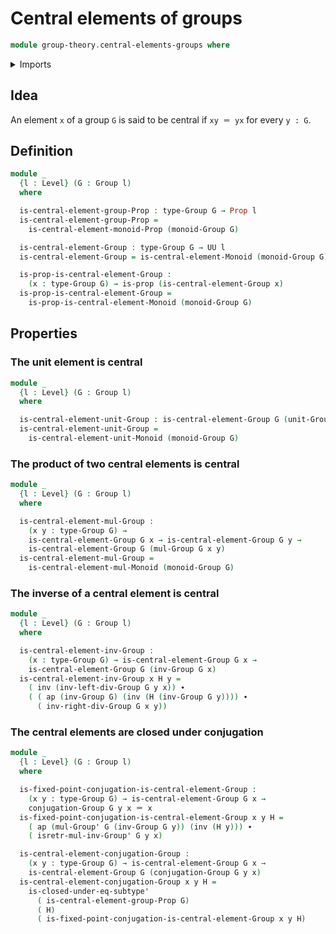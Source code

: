 # Central elements of groups

```agda
module group-theory.central-elements-groups where
```

<details><summary>Imports</summary>

```agda
open import foundation.action-on-identifications-functions
open import foundation.identity-types
open import foundation.propositions
open import foundation.subtypes
open import foundation.universe-levels

open import group-theory.central-elements-monoids
open import group-theory.conjugation
open import group-theory.groups
```

</details>

## Idea

An element `x` of a group `G` is said to be central if `xy ＝ yx` for every
`y : G`.

## Definition

```agda
module _
  {l : Level} (G : Group l)
  where

  is-central-element-group-Prop : type-Group G → Prop l
  is-central-element-group-Prop =
    is-central-element-monoid-Prop (monoid-Group G)

  is-central-element-Group : type-Group G → UU l
  is-central-element-Group = is-central-element-Monoid (monoid-Group G)

  is-prop-is-central-element-Group :
    (x : type-Group G) → is-prop (is-central-element-Group x)
  is-prop-is-central-element-Group =
    is-prop-is-central-element-Monoid (monoid-Group G)
```

## Properties

### The unit element is central

```agda
module _
  {l : Level} (G : Group l)
  where

  is-central-element-unit-Group : is-central-element-Group G (unit-Group G)
  is-central-element-unit-Group =
    is-central-element-unit-Monoid (monoid-Group G)
```

### The product of two central elements is central

```agda
module _
  {l : Level} (G : Group l)
  where

  is-central-element-mul-Group :
    (x y : type-Group G) →
    is-central-element-Group G x → is-central-element-Group G y →
    is-central-element-Group G (mul-Group G x y)
  is-central-element-mul-Group =
    is-central-element-mul-Monoid (monoid-Group G)
```

### The inverse of a central element is central

```agda
module _
  {l : Level} (G : Group l)
  where

  is-central-element-inv-Group :
    (x : type-Group G) → is-central-element-Group G x →
    is-central-element-Group G (inv-Group G x)
  is-central-element-inv-Group x H y =
    ( inv (inv-left-div-Group G y x)) ∙
    ( ( ap (inv-Group G) (inv (H (inv-Group G y)))) ∙
      ( inv-right-div-Group G x y))
```

### The central elements are closed under conjugation

```agda
module _
  {l : Level} (G : Group l)
  where

  is-fixed-point-conjugation-is-central-element-Group :
    (x y : type-Group G) → is-central-element-Group G x →
    conjugation-Group G y x ＝ x
  is-fixed-point-conjugation-is-central-element-Group x y H =
    ( ap (mul-Group' G (inv-Group G y)) (inv (H y))) ∙
    ( isretr-mul-inv-Group' G y x)

  is-central-element-conjugation-Group :
    (x y : type-Group G) → is-central-element-Group G x →
    is-central-element-Group G (conjugation-Group G y x)
  is-central-element-conjugation-Group x y H =
    is-closed-under-eq-subtype'
      ( is-central-element-group-Prop G)
      ( H)
      ( is-fixed-point-conjugation-is-central-element-Group x y H)
```
